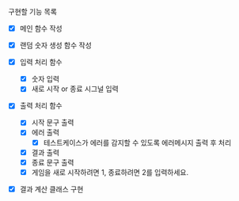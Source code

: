 구현할 기능 목록

- [x] 메인 함수 작성

- [x] 랜덤 숫자 생성 함수 작성

- [x] 입력 처리 함수
    - [x] 숫자 입력
    - [x] 새로 시작 or 종료 시그널 입력
- [x] 출력 처리 함수
  - [x] 시작 문구 출력
  - [x] 에러 출력
    - [x] 테스트케이스가 에러를 감지할 수 있도록 에러메시지 출력 후 처리
  - [x] 결과 출력
  - [x] 종료 문구 출력
  - [x] 게임을 새로 시작하려면 1, 종료하려면 2를 입력하세요.
- [x] 결과 계산 클래스 구현